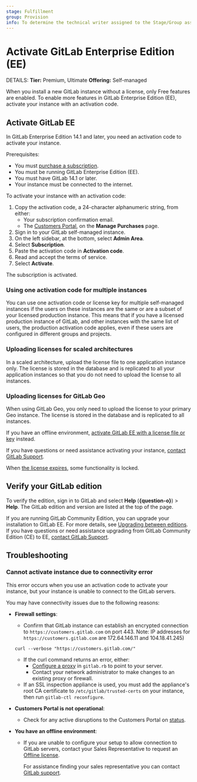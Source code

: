 ```yaml
---
stage: Fulfillment
group: Provision
info: To determine the technical writer assigned to the Stage/Group associated with this page, see https://handbook.gitlab.com/handbook/product/ux/technical-writing/#assignments
---
```


# Activate GitLab Enterprise Edition (EE)

DETAILS:
**Tier:** Premium, Ultimate
**Offering:** Self-managed

When you install a new GitLab instance without a license, only Free features
are enabled. To enable more features in GitLab Enterprise Edition (EE), activate
your instance with an activation code.

## Activate GitLab EE

In GitLab Enterprise Edition 14.1 and later, you need an activation code to activate
your instance.

Prerequisites:

- You must [purchase a subscription](https://about.gitlab.com/pricing/).
- You must be running GitLab Enterprise Edition (EE).
- You must have GitLab 14.1 or later.
- Your instance must be connected to the internet.

To activate your instance with an activation code:

1. Copy the activation code, a 24-character alphanumeric string, from either:
   - Your subscription confirmation email.
   - The [Customers Portal](https://customers.gitlab.com/customers/sign_in), on the **Manage Purchases** page.
1. Sign in to your GitLab self-managed instance.
1. On the left sidebar, at the bottom, select **Admin Area**.
1. Select **Subscription**.
1. Paste the activation code in **Activation code**.
1. Read and accept the terms of service.
1. Select **Activate**.

The subscription is activated.

### Using one activation code for multiple instances

You can use one activation code or license key for multiple self-managed instances if the users on
these instances are the same or are a subset of your licensed production instance. This means that if
you have a licensed production instance of GitLab, and other instances with the same list of users, the
production activation code applies, even if these users are configured in different groups and projects.

### Uploading licenses for scaled architectures

In a scaled architecture, upload the license file to one application instance only. The license is stored in the
database and is replicated to all your application instances so that you do not need to upload the license to all instances.

### Uploading licenses for GitLab Geo

When using GitLab Geo, you only need to upload the license to your primary Geo instance. The license is stored in the database and is replicated to all instances.

If you have an offline environment,
[activate GitLab EE with a license file or key](license_file.md) instead.

If you have questions or need assistance activating your instance,
[contact GitLab Support](https://about.gitlab.com/support/#contact-support).

When [the license expires](../administration/license_file.md#what-happens-when-your-license-expires),
some functionality is locked.

## Verify your GitLab edition

To verify the edition, sign in to GitLab and select
**Help** (**{question-o}**) > **Help**. The GitLab edition and version are listed
at the top of the page.

If you are running GitLab Community Edition, you can upgrade your installation to GitLab
EE. For more details, see [Upgrading between editions](../update/index.md#upgrading-between-editions).
If you have questions or need assistance upgrading from GitLab Community Edition (CE) to EE,
[contact GitLab Support](https://about.gitlab.com/support/#contact-support).

## Troubleshooting

### Cannot activate instance due to connectivity error

This error occurs when you use an activation code to activate your instance, but your instance is unable to connect to the GitLab servers.

You may have connectivity issues due to the following reasons:

- **Firewall settings**:
  - Confirm that GitLab instance can establish an encrypted connection to `https://customers.gitlab.com` on port 443.
    Note: IP addresses for `https://customers.gitlab.com` are 172.64.146.11 and 104.18.41.245)

   ```shell
   curl --verbose "https://customers.gitlab.com/"
  ```

  - If the curl command returns an error, either:
    - [Configure a proxy](https://docs.gitlab.com/omnibus/settings/environment-variables.html) in `gitlab.rb` to point to your server.
    - Contact your network administrator to make changes to an existing proxy or firewall.
  - If an SSL inspection appliance is used, you must add the appliance's root CA certificate to `/etc/gitlab/trusted-certs` on your instance, then run `gitlab-ctl reconfigure`.

- **Customers Portal is not operational**:
  - Check for any active disruptions to the Customers Portal on [status](https://status.gitlab.com/).

- **You have an offline environment**:
  - If you are unable to configure your setup to allow connection to GitLab servers, contact your Sales Representative to request an [Offline license](https://about.gitlab.com/pricing/licensing-faq/cloud-licensing/#what-is-an-offline-cloud-license).

    For assistance finding your sales representative you can contact [GitLab support](https://about.gitlab.com/support/#contact-support).
